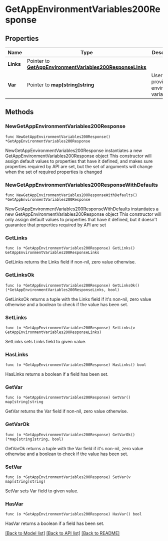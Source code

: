 # GetAppEnvironmentVariables200Response

## Properties

Name | Type | Description | Notes
------------ | ------------- | ------------- | -------------
**Links** | Pointer to [**GetAppEnvironmentVariables200ResponseLinks**](GetAppEnvironmentVariables200ResponseLinks.md) |  | [optional] 
**Var** | Pointer to **map[string]string** | User-provided environment variables | [optional] 

## Methods

### NewGetAppEnvironmentVariables200Response

`func NewGetAppEnvironmentVariables200Response() *GetAppEnvironmentVariables200Response`

NewGetAppEnvironmentVariables200Response instantiates a new GetAppEnvironmentVariables200Response object
This constructor will assign default values to properties that have it defined,
and makes sure properties required by API are set, but the set of arguments
will change when the set of required properties is changed

### NewGetAppEnvironmentVariables200ResponseWithDefaults

`func NewGetAppEnvironmentVariables200ResponseWithDefaults() *GetAppEnvironmentVariables200Response`

NewGetAppEnvironmentVariables200ResponseWithDefaults instantiates a new GetAppEnvironmentVariables200Response object
This constructor will only assign default values to properties that have it defined,
but it doesn't guarantee that properties required by API are set

### GetLinks

`func (o *GetAppEnvironmentVariables200Response) GetLinks() GetAppEnvironmentVariables200ResponseLinks`

GetLinks returns the Links field if non-nil, zero value otherwise.

### GetLinksOk

`func (o *GetAppEnvironmentVariables200Response) GetLinksOk() (*GetAppEnvironmentVariables200ResponseLinks, bool)`

GetLinksOk returns a tuple with the Links field if it's non-nil, zero value otherwise
and a boolean to check if the value has been set.

### SetLinks

`func (o *GetAppEnvironmentVariables200Response) SetLinks(v GetAppEnvironmentVariables200ResponseLinks)`

SetLinks sets Links field to given value.

### HasLinks

`func (o *GetAppEnvironmentVariables200Response) HasLinks() bool`

HasLinks returns a boolean if a field has been set.

### GetVar

`func (o *GetAppEnvironmentVariables200Response) GetVar() map[string]string`

GetVar returns the Var field if non-nil, zero value otherwise.

### GetVarOk

`func (o *GetAppEnvironmentVariables200Response) GetVarOk() (*map[string]string, bool)`

GetVarOk returns a tuple with the Var field if it's non-nil, zero value otherwise
and a boolean to check if the value has been set.

### SetVar

`func (o *GetAppEnvironmentVariables200Response) SetVar(v map[string]string)`

SetVar sets Var field to given value.

### HasVar

`func (o *GetAppEnvironmentVariables200Response) HasVar() bool`

HasVar returns a boolean if a field has been set.


[[Back to Model list]](../README.md#documentation-for-models) [[Back to API list]](../README.md#documentation-for-api-endpoints) [[Back to README]](../README.md)


